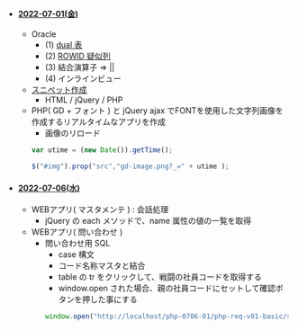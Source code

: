 
- #### [2022-07-01(金)](https://github.com/winofsql/subject-2200701)
  - Oracle 
    - (1) [dual 表](https://ja.wikipedia.org/wiki/DUAL%E8%A1%A8#:~:text=DUAL%E8%A1%A8%EF%BC%88DUAL%E3%81%B2%E3%82%87%E3%81%86%EF%BC%89%E3%81%AF,%E8%A1%8C%E3%81%86%E5%A0%B4%E5%90%88%E3%81%AB%E4%BD%BF%E3%82%8F%E3%82%8C%E3%82%8B%E3%80%82)
    - (2) [ROWID 疑似列](https://docs.oracle.com/cd/E16338_01/server.112/b56299/pseudocolumns008.htm)
    - (3) 結合演算子 => ||
    - (4) インラインビュー
  - [スニペット作成](https://github.com/winofsql/subject-220701/blob/main/gd-image.code-snippets)
    - HTML / jQuery / PHP
  - PHP( GD + フォント ) と jQuery ajax でFONTを使用した文字列画像を作成するリアルタイムなアプリを作成
    - 画像のリロード
    ```javascript
    var utime = (new Date()).getTime();

    $("#img").prop("src","gd-image.png?_=" + utime );
    ```

- #### [2022-07-06(水)](https://github.com/winofsql/subject-220706)
  - WEBアプリ( マスタメンテ ) : 会話処理
    - jQuery の each メソッドで、name 属性の値の一覧を取得
  - WEBアプリ( 問い合わせ )
    - 問い合わせ用 SQL
      - case 構文
      - コード名称マスタと結合
      - table の tr をクリックして、戦闘の社員コードを取得する
      - window.open された場合、親の社員コードにセットして確認ボタンを押した事にする
      ```javascript
      window.open("http://localhost/php-0706-01/php-req-v01-basic/syain.php","new_windpow",'width=800,height=500,left=800,top=100');
      ```
